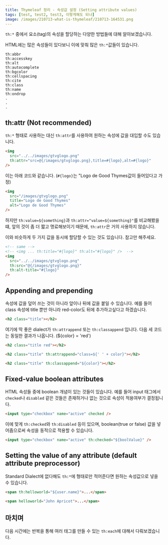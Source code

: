 ```yaml
---
title: Thymeleaf 정리 - 속성값 설정 (Setting attribute values)
tags: [test, test2, test3, 이렇게해도 되나]
image: /images/210713-what-is-thymeleaf/210713-164531.png
---
```


`th:*` 중에서 요소(tag)의 속성을 할당하는 다양한 방법들에 대해 알아보겠습니다.

HTML에는 많은 속성들이 있다보니 이에 맞춰 많은 `th:*`값들이 있습니다.

```
th:abbr
th:accesskey
th:alt
th:autocomplete
th:bgcolor
th:cellspacing
th:cite
th:class
th:name
th:ondrop
.
.
.
```

## th:attr (Not recommended)

`th:*` 형태로 사용하는 대신 `th:attr`를 사용하여 원하는 속성에 값을 대입할 수도 있습니다.

```html
<img
  src="../../images/gtvglogo.png"
  th:attr="src=@{/images/gtvglogo.png},title=#{logo},alt=#{logo}"
/>
```

이는 아래 코드와 같습니다. (`#{logo}`는 "Logo de Good Thymes값이 들어있다고 가정)

```html
<img
  src="/images/gtvglogo.png"
  title="Logo de Good Thymes"
  alt="Logo de Good Thymes"
/>
```

하지만 `th:value=${something}`과 `th:attr="value=${something}"`를 비교해봤을 떄, 앞의 것이 좀 더 짧고 명료해보이기 때문에, `th:attr`은 거의 사용하지 않습니다.

이와 비슷하게 두 가지 값을 동시에 할당할 수 있는 것도 있습니다. 참고만 해주세요.

```html
<!-- same -->
<!-- <img ... th:title="#{logo}" th:alt="#{logo}" />  -->
<img
  src="../../images/gtvglogo.png"
  th:src="@{/images/gtvglogo.png}"
  th:alt-title="#{logo}"
/>
```

## Appending and prepending

속성에 값을 덮어 쓰는 것이 아니라 앞이나 뒤에 값을 붙일 수 있습니다. 예를 들어 class 속성에 title 뿐만 아니라 red-color도 뒤에 추가하고싶다고 하겠습니다.

```html
<h2 class="title"></h2>
```

여기에 딱 좋은 dialect가 `th:attrappend` 또는 `th:classappend` 입니다. 다음 세 코드는 동일한 결과가 나옵니다. (${color} = 'red')

```html
<h2 class="title red"></h2>
```

```html [attrappend]
<h2 class="title" th:attrappend="class=${' ' + color}"></h2>
```

```html [th:classappend]
<h2 class="title" th:classappend="${color}"></h2>
```

## Fixed-value boolean attributes

HTML 속성들 중에 boolean 개념이 있는 것들이 있습니다. 예를 들어 input 태그에서 `checked`나 `disabled` 같은 것들은 존재하거나 없는 것으로 속성이 적용여부가 결정됩니다.

```html
<input type="checkbox" name="active" checked />
```

이에 맞게 `th:checked`와 `th:disabled` 등이 있으며, boolean(true or false) 값을 넣어줌으로써 속성을 동적으로 적용할 수 있습니다.

```html
<input type="checkbox" name="active" th:checked="${boolValue}" />
```

## Setting the value of any attribute (default attribute preprocessor)

Standard Dialect에 없다해도 `th:*`에 형태로만 적어준다면 원하는 속성값으로 넣을 수 있습니다.

```html
<span th:helloworld="${user.name}">...</span>
```

```html
<span helloworld="John Apricot">...</span>
```

## 마치며

다음 시간에는 반복을 통해 여러 태그를 만들 수 있는 `th:each`에 대해서 다뤄보겠습니다.
